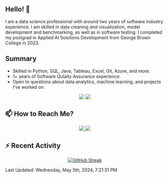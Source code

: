 <!-- <p align="center">
 <img src="https://raw.githubusercontent.com/golamSaroar/golamsaroar/master/cover.png" alt="Sk Golam Saroar">
</p> -->

<!-- Last Commit Stars Followers -->

<!-- <p align="center">
 <img src="https://img.shields.io/github/last-commit/golamSaroar/golamsaroar"> 
 <a href="https://github.com/golamSaroar?tab=repositories"><img src="https://img.shields.io/github/stars/golamSaroar?affiliations=OWNER%2CCOLLABORATOR&color=success"></a>
 <a href="https://github.com/golamsaroar/?tab=followers"><img src="https://img.shields.io/github/followers/golamsaroar?label=Followers&color=success"></a>
</p> -->

<!-- I'm a Software Engineer with over four years of experience in the industry, currently living in Toronto, Canada :canada:. I am skilled in both frontend and backend development, and passionate about designing and building secure and scalable software systems. I am also interested in Machine Learning, and Data Science. I completed my Master's in Computer Science from York University in 2023. -->

## Hello! 👋

I am a data science professional with around two years of software industry experience. I am skilled in data cleaning and visualization, model development and benchmarking, as well as in software testing. I completed my postgrad in Applied AI Solutions Development from George Brown College in 2023. 

## Summary

- Skilled in Python, SQL, Java, Tableau, Excel, Git, Azure, and more.
- 1+ years of Software Qulaity Assurance experience.
- Open to questions about data analytics, machine learning, and projects I've worked on.

<p align = "center">
  <img src="https://github-readme-stats.vercel.app/api?username=FairouzSh&count_private=true&show_icons=true&theme=graywhite&line_height=27&hide_border=true">
  <img src="https://github-readme-stats.vercel.app/api/top-langs/?username=FairouzSh&hide=jupyter%20notebook,html&theme=graywhite&hide_border=true">
</p>

<!-- ## 🔖 Featured Projects

<p align="center">
  <a href="https://github.com/golamSaroar/facial-expression-detection">
   <img align="center" src="https://github-readme-stats.vercel.app/api/pin/?username=golamsaroar&repo=facial-expression-detection&theme=graywhite" />
  </a>
  <a href="https://github.com/golamSaroar/python-interactive-dashboard">
   <img align="center" src="https://github-readme-stats.vercel.app/api/pin/?username=golamsaroar&repo=python-interactive-dashboard&theme=graywhite" />
  </a>
</p> -->


## 📫 How to Reach Me?

<p align="center">
 <a href="https://www.linkedin.com/in/fairouzsharif5/">
  <img src="https://img.shields.io/badge/CONNECT-blue?style=for-the-badge&logo=linkedin&labelColor=blue&color=blue"/>
 </a>
 <a href="mailto:fairouz.sharif5@gmail.com">
  <img src="https://img.shields.io/badge/EMAIL%20-%20red?style=for-the-badge&logo=GMAIL&logoColor=white&labelColor=red&color=red"/>
 </a>
</p>

<!-- ## 📈 My Programming Stats -->

<!-- <p align="center">
 <img src="https://camo.githubusercontent.com/7de37139d0b4c1ce40865e799b446c0e963a3dd8fb68d239707237c40604fa3d/68747470733a2f2f63646e2e6472696262626c652e636f6d2f75736572732f3733303730332f73637265656e73686f74732f363538313234332f6176656e746f2e676966" alt="Coder GIF" width="500">
</p> -->

<!--START_SECTION:waka-->

<!--END_SECTION:waka-->

<!-- ## :zap: Recent Activity -->

## ⚡ Recent Activity

<!-- RECENT_ACTIVITY:start
1. ⬆️ Pushed 1 commit(s) to [golamSaroar/golamsaroar](https://github.com/golamSaroar/golamsaroar)<br>
2. ⭐ Starred [golamSaroar/replication_fairness_without_demographics](https://github.com/golamSaroar/replication_fairness_without_demographics)<br>
3. ❌ Closed PR [#2](https://github.com/golamSaroar/replication_causal_impact_for_app_releases/pull/2) in [golamSaroar/replication_causal_impact_for_app_releases](https://github.com/golamSaroar/replication_causal_impact_for_app_releases)<br>
4. ✔️ Closed issue [#3](https://github.com/golamSaroar/replication_causal_impact_for_app_releases/issues/3) in [golamSaroar/replication_causal_impact_for_app_releases](https://github.com/golamSaroar/replication_causal_impact_for_app_releases)<br>
5. ⬆️ Pushed 1 commit(s) to [golamSaroar/data_merge_tool](https://github.com/golamSaroar/data_merge_tool)<br>
RECENT_ACTIVITY:end -->

<!-- <p align = "center">
 <a href="https://git.io/streak-stats"><img src="https://streak-stats.demolab.com/?user=golamSaroar" alt="GitHub Streak"></a>
</p> -->

<p align = "center">
 <a href="https://git.io/streak-stats"><img src="https://streak-stats.demolab.com/?user=FairouzSh" alt="GitHub Streak"></a>
</p>

<!--RECENT_ACTIVITY:last_update-->
Last Updated: Wednesday, May 5th, 2024, 7:21:31 PM
<!--RECENT_ACTIVITY:last_update_end-->
